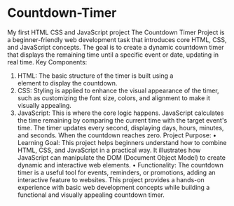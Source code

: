 # Countdown-Timer
My first HTML CSS and JavaScript project
The Countdown Timer Project is a beginner-friendly web development task that introduces core HTML, CSS, and JavaScript concepts. 
The goal is to create a dynamic countdown timer that displays the remaining time until a specific event or date, updating in real time.
Key Components:
1.	HTML: The basic structure of the timer is built using a <div> element to display the countdown.
2.	CSS: Styling is applied to enhance the visual appearance of the timer, such as customizing the font size, colors, and alignment to make it visually appealing.
3.	JavaScript: This is where the core logic happens. JavaScript calculates the time remaining by comparing the current time with the target event's time. The timer updates every second, displaying days, hours, minutes, and seconds. When the countdown reaches zero.
Project Purpose:
•	Learning Goal: This project helps beginners understand how to combine HTML, CSS, and JavaScript in a practical way. It illustrates how JavaScript can manipulate the DOM (Document Object Model) to create dynamic and interactive web elements.
•	Functionality: The countdown timer is a useful tool for events, reminders, or promotions, adding an interactive feature to websites.
This project provides a hands-on experience with basic web development concepts while building a functional and visually appealing countdown timer.

